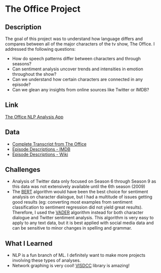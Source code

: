 # The Office Project

## Description

The goal of this project was to understand how language differs and compares between all of the major characters of the tv show, The Office.  I addressed the following questions:
* How do speech patterns differ between characters and through seasons?
* Can sentiment analysis uncover trends and intensities in emotion throughout the show?
* Can we understand how certain characters are connected in any episode?
* Can we glean any insights from online sources like Twitter or IMDB?

## Link
[The Office NLP Analysis App](https://office-nlp-dashboard-jz.herokuapp.com/)

## Data
* [Complete Transcript from The Office](https://www.kaggle.com/nasirkhalid24/the-office-us-complete-dialoguetranscript/version/1#)
* [Episode Descriptions - IMDB](https://www.imdb.com/title/tt0386676/episodes?season=1)
* [Episode Descriptions - Wiki](https://en.wikipedia.org/wiki/The_Office_(American_season_1))

## Challenges
* Analysis of Twitter data only focused on Season 6 through Season 9 as this data was not extensively available until the 6th season (2009)
* The [BERT](https://github.com/thoailinh/Sentiment-Analysis-using-BERT) algorithm would have been the best choice for sentiment analysis on character dialogue, but I had a multitude of issues getting good results (eg: converting most examples from sentiment classification to sentiment regression did not yield great results).  Therefore, I used the [VADER](https://github.com/cjhutto/vaderSentiment) algorithm instead for both character dialogue and Twitter sentiment analysis.  This algorithm is very easy to apply to any text data, but it is best applied with social media data and can be sensitive to minor changes in spelling and grammar.  

## What I Learned
* NLP is a fun branch of ML.  I definitely want to make more projects involving these types of analyses.
* Network graphing is very cool!  [VISDCC](https://github.com/jimmybow/visdcc) library is amazing!

